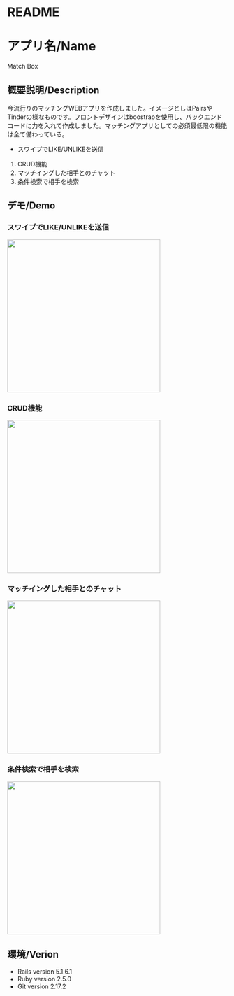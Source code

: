 # README
アプリ名/Name
====
Match Box

## 概要説明/Description
今流行りのマッチングWEBアプリを作成しました。イメージとしはPairsやTinderの様なものです。フロントデザインはboostrapを使用し、バックエンドコードに力を入れて作成しました。マッチングアプリとしての必須最低限の機能は全て備わっている。

- スワイプでLIKE/UNLIKEを送信
1. CRUD機能
1. マッチイングした相手とのチャット
1. 条件検索で相手を検索



## デモ/Demo
### スワイプでLIKE/UNLIKEを送信
<img src="https://github.com/hiroki12/matchingapp/blob/master/images/like:unlike.mov.gif?raw=true" width="350">

### CRUD機能
<img src="https://github.com/hiroki12/matchingapp/blob/master/images/crud.mov.gif?raw=true" width="350">


### マッチイングした相手とのチャット
<img src="https://github.com/hiroki12/matchingapp/blob/master/images/chat.mov.gif?raw=true" width="350">


### 条件検索で相手を検索
<img src="https://github.com/hiroki12/matchingapp/blob/master/images/search.mov.gif?raw=true" width="350">

## 環境/Verion
- Rails version 5.1.6.1
- Ruby version 2.5.0
- Git version 2.17.2

